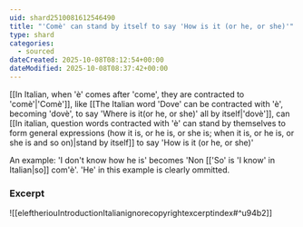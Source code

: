 ```yaml
---
uid: shard2510081612546490
title: "'Comè' can stand by itself to say 'How is it (or he, or she)'"
type: shard
categories:
  - sourced
dateCreated: 2025-10-08T08:12:54+00:00
dateModified: 2025-10-08T08:37:42+00:00
---
```

[[In Italian, when 'è' comes after 'come', they are contracted to 'comè'|'Comè']], like [[The Italian word 'Dove' can be contracted with 'è', becoming 'dovè', to say 'Where is it(or he, or she)' all by itself|'dovè']], can [[In italian, question words contracted with 'è' can stand by themselves to form general expressions (how it is, or he is, or she is; when it is, or he is, or she is and so on)|stand by itself]] to say 'How is it (or he, or she)'

An example: 'I don't know how he is' becomes 'Non [['So' is 'I know' in Italian|so]] com'è'. 'He' in this example is clearly ommitted. 

### Excerpt
![[eleftheriouIntroductionItalianignorecopyrightexcerptindex#^u94b2]]